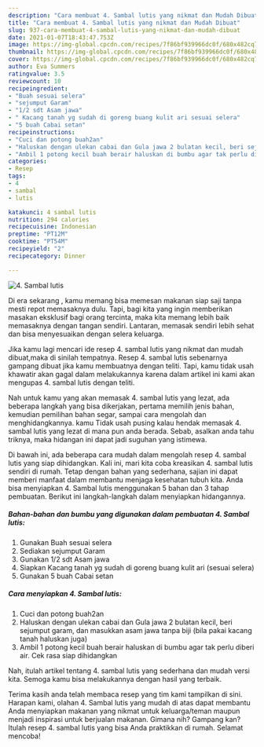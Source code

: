```yaml
---
description: "Cara membuat 4. Sambal lutis yang nikmat dan Mudah Dibuat"
title: "Cara membuat 4. Sambal lutis yang nikmat dan Mudah Dibuat"
slug: 937-cara-membuat-4-sambal-lutis-yang-nikmat-dan-mudah-dibuat
date: 2021-01-07T18:43:47.753Z
image: https://img-global.cpcdn.com/recipes/7f86bf939966dc0f/680x482cq70/4-sambal-lutis-foto-resep-utama.jpg
thumbnail: https://img-global.cpcdn.com/recipes/7f86bf939966dc0f/680x482cq70/4-sambal-lutis-foto-resep-utama.jpg
cover: https://img-global.cpcdn.com/recipes/7f86bf939966dc0f/680x482cq70/4-sambal-lutis-foto-resep-utama.jpg
author: Eva Summers
ratingvalue: 3.5
reviewcount: 10
recipeingredient:
- "Buah sesuai selera"
- "sejumput Garam"
- "1/2 sdt Asam jawa"
- " Kacang tanah yg sudah di goreng buang kulit ari sesuai selera"
- "5 buah Cabai setan"
recipeinstructions:
- "Cuci dan potong buah2an"
- "Haluskan dengan ulekan cabai dan Gula jawa 2 bulatan kecil, beri sejumput garam, dan masukkan asam jawa tanpa biji (bila pakai kacang tanah haluskan juga)"
- "Ambil 1 potong kecil buah berair haluskan di bumbu agar tak perlu diberi air. Cek rasa siap dihidangkan"
categories:
- Resep
tags:
- 4
- sambal
- lutis

katakunci: 4 sambal lutis 
nutrition: 294 calories
recipecuisine: Indonesian
preptime: "PT12M"
cooktime: "PT54M"
recipeyield: "2"
recipecategory: Dinner

---
```



![4. Sambal lutis](https://img-global.cpcdn.com/recipes/7f86bf939966dc0f/680x482cq70/4-sambal-lutis-foto-resep-utama.jpg)

Di era  sekarang , kamu memang bisa memesan makanan siap saji tanpa mesti repot memasaknya dulu. Tapi, bagi kita yang ingin memberikan masakan eksklusif bagi orang tercinta, maka kita memang lebih baik memasaknya dengan tangan sendiri. Lantaran, memasak sendiri lebih sehat dan bisa menyesuaikan dengan selera keluarga.

Jika kamu lagi mencari ide resep 4. sambal lutis yang nikmat dan mudah dibuat,maka di sinilah tempatnya. Resep 4. sambal lutis  sebenarnya gampang dibuat jika kamu membuatnya dengan teliti. Tapi, kamu tidak usah khawatir akan gagal dalam melakukannya 
karena dalam artikel ini kami akan mengupas 4. sambal lutis dengan teliti.  



Nah untuk kamu yang akan memasak 4. sambal lutis yang lezat, ada beberapa langkah yang bisa dikerjakan, pertama memilih jenis bahan, kemudian pemilihan bahan segar, sampai cara mengolah dan menghidangkannya. kamu Tidak usah pusing kalau hendak memasak 4. sambal lutis yang lezat di mana pun anda berada. Sebab, asalkan anda  tahu triknya, maka hidangan ini dapat jadi suguhan yang istimewa.

Di bawah ini, ada beberapa cara mudah dalam mengolah resep 4. sambal lutis yang siap dihidangkan. Kali ini, mari kita coba kreasikan 4. sambal lutis sendiri di rumah. Tetap dengan bahan yang sederhana, sajian ini dapat memberi manfaat dalam membantu menjaga kesehatan tubuh kita. Anda bisa menyiapkan 4. Sambal lutis menggunakan 5 bahan dan 3 tahap pembuatan. Berikut ini langkah-langkah dalam menyiapkan hidangannya.

<!--inarticleads1-->

##### Bahan-bahan dan bumbu yang digunakan dalam pembuatan 4. Sambal lutis:

1. Gunakan Buah sesuai selera
1. Sediakan sejumput Garam
1. Gunakan 1/2 sdt Asam jawa
1. Siapkan  Kacang tanah yg sudah di goreng buang kulit ari (sesuai selera)
1. Gunakan 5 buah Cabai setan




<!--inarticleads2-->

##### Cara menyiapkan 4. Sambal lutis:

1. Cuci dan potong buah2an
1. Haluskan dengan ulekan cabai dan Gula jawa 2 bulatan kecil, beri sejumput garam, dan masukkan asam jawa tanpa biji (bila pakai kacang tanah haluskan juga)
1. Ambil 1 potong kecil buah berair haluskan di bumbu agar tak perlu diberi air. Cek rasa siap dihidangkan




Nah, itulah artikel tentang  4. sambal lutis  yang sederhana dan mudah versi kita. Semoga kamu bisa melakukannya dengan hasil yang terbaik. 

Terima kasih anda telah membaca resep yang tim kami tampilkan di sini. Harapan kami, olahan  4. Sambal lutis yang mudah di atas dapat membantu Anda menyiapkan makanan yang nikmat untuk keluarga/teman maupun menjadi inspirasi untuk berjualan makanan. Gimana nih? Gampang kan? Itulah resep 4. sambal lutis yang bisa Anda praktikkan di rumah. Selamat mencoba!

